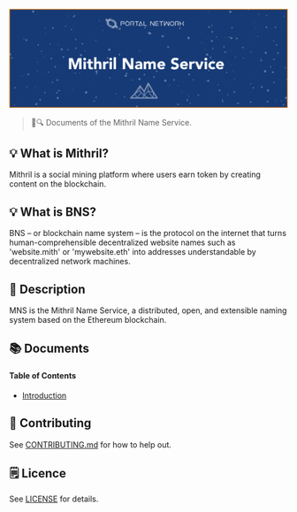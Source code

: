 ![Mithril Name Service](./assets/title.jpg)

> 📖🔍 Documents of the Mithril Name Service.

## 💡 What is Mithril?
Mithril is a social mining platform where users earn token by creating content on the blockchain.

## 💡 What is BNS?
BNS – or blockchain name system – is the protocol on the internet that turns human-comprehensible decentralized website names such as 'website.mith' or 'mywebsite.eth' into addresses understandable by decentralized network machines.

## 📝 Description

MNS is the Mithril Name Service, a distributed, open, and extensible naming system based on the Ethereum blockchain.

## 📚 Documents

#### Table of Contents
-  [Introduction](./docs/INTRODUCTION.md)

## 📣 Contributing
See [CONTRIBUTING.md](./CONTRIBUTING.md) for how to help out.

## 🗒 Licence
See [LICENSE](./LICENSE) for details.
